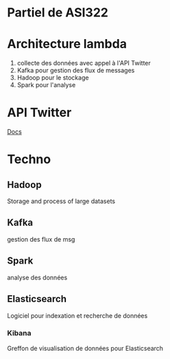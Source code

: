 Partiel de ASI322
===

# Architecture lambda

1. collecte des données avec appel à l'API Twitter
2. Kafka pour gestion des flux de messages
3. Hadoop pour le stockage
4. Spark pour l'analyse

# API Twitter

[Docs](https://developer.twitter.com/en/docs)

# Techno

## Hadoop

Storage and process of large datasets

## Kafka
gestion des flux de msg

## Spark
analyse des données

## Elasticsearch

Logiciel pour indexation et recherche de données

### Kibana

Greffon de visualisation de données pour Elasticsearch